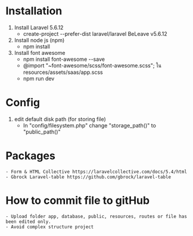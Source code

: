 # Installation
1. Install Laravel 5.6.12
    - create-project --prefer-dist laravel/laravel BeLeave v5.6.12
2. Install node js (npm)
    - npm install
3. Install font awesome
    - npm install font-awesome --save
    - @import "~font-awesome/scss/font-awesome.scss"; ใน resources/assets/saas/app.scss
    - npm run dev

# Config
1. edit default disk path (for storing file)
    - In "config/filesystem.php" change "storage_path()" to "public_path()"

# Packages
    - Form & HTML Collective https://laravelcollective.com/docs/5.4/html
    - Gbrock Laravel-table https://github.com/gbrock/laravel-table
# How to commit file to gitHub
    - Upload folder app, database, public, resources, routes or file has been edited only.
    - Avoid complex structure project

